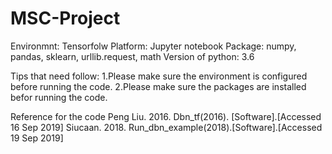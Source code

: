 # MSC-Project
Environmnt: Tensorfolw
Platform: Jupyter notebook
Package: numpy, pandas, sklearn, urllib.request, math
Version of python: 3.6

Tips that need follow:
1.Please make sure the environment is configured before running the code.
2.Please make sure the packages are installed befor running the code.

Reference for the code
Peng Liu. 2016. Dbn_tf(2016). [Software].[Accessed 16 Sep 2019]
Siucaan. 2018. Run_dbn_example(2018).[Software].[Accessed 19 Sep 2019]

